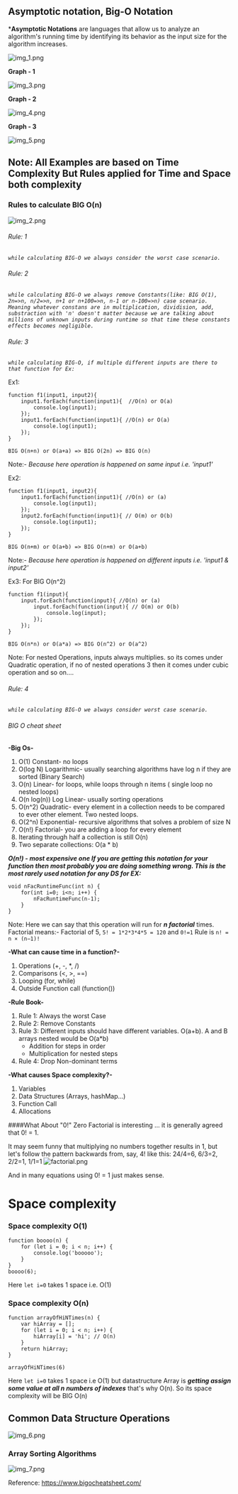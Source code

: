 ## Asymptotic notation, Big-O Notation
***Asymptotic Notations** are languages that allow us to analyze an algorithm's running time by identifying its behavior as the input size for the algorithm increases.

![img_1.png](images/img_1.png)

**Graph - 1**

![img_3.png](images/img_3.png)

**Graph - 2**

![img_4.png](images/img_4.png)

**Graph - 3**

![img_5.png](images/img_5.png)

## Note: All Examples are based on Time Complexity But Rules applied for Time and Space both complexity
### Rules to calculate BIG O(n)
![img_2.png](images/img_2.png)

###### *Rule: 1*
_`while calculating BIG-O we always consider the worst case scenario.`_
###### *Rule: 2*
_`while calculating BIG-O we always remove Constants(like: BIG O(1), 2n=>n, n/2=>n, n+1 or n+100=>n, n-1 or n-100=>n) case scenario. Meaning whatever constans are in multiplication, dividision, add, substraction with 'n' doesn't matter because we are talking about millions of unknown inputs during runtime so that time these constants effects becomes negligible.`_
###### *Rule: 3*
_`while calculating BIG-O, if multiple different inputs are there to that function for Ex:`_

Ex1:

    function f1(input1, input2){
        input1.forEach(function(input1){  //O(n) or O(a)
            console.log(input1);
        });
        input1.forEach(function(input1){ //O(n) or O(a)
            console.log(input1);
        });
    }


`BIG O(n+n) or O(a+a) => BIG O(2n) => BIG O(n)`

Note:- *Because here operation is happened on same input i.e. 'input1'*

Ex2:

    function f1(input1, input2){
        input1.forEach(function(input1){ //O(n) or (a)
            console.log(input1);
        });
        input2.forEach(function(input1){ // O(m) or O(b)
            console.log(input1);
        });
    }

`BIG O(n+m) or O(a+b) => BIG O(n+m) or O(a+b)`

Note:- *Because here operation is happened on different inputs i.e. 'input1 & input2'*

Ex3: For BIG O(n^2)

    function f1(input){
        input.forEach(function(input){ //O(n) or (a)
            input.forEach(function(input){ // O(m) or O(b)
                console.log(input);
            });
        });
    }

`BIG O(n*n) or O(a*a) => BIG O(n^2) or O(a^2)`

Note: For nested Operations, inputs always multiplies. so its comes under Quadratic operation, if no of nested operations 3 then it comes under cubic operation and so on.... 
###### *Rule: 4*
_`while calculating BIG-O we always consider worst case scenario.`_

###### *BIG O cheat sheet*
**-Big Os-**

1. O(1) Constant- no loops
2. O(log N) Logarithmic- usually searching algorithms have log n if they are sorted (Binary Search)
3. O(n) Linear- for loops, while loops through n items ( single loop no nested loops)
4. O(n log(n)) Log Linear- usually sorting operations
5. O(n^2) Quadratic- every element in a collection needs to be compared to ever other element. Two nested loops.
6. O(2^n) Exponential- recursive algorithms that solves a problem of size N
7. O(n!) Factorial- you are adding a loop for every element
8. Iterating through half a collection is still O(n)
9. Two separate collections: O(a * b)


***O(n!) - most expensive one If you are getting this notation for your function then most probably you are doing something wrong. This is the most rarely used notation for any DS for EX:*** 

    void nFacRuntimeFunc(int n) {
        for(int i=0; i<n; i++) {
            nFacRuntimeFunc(n-1);
        }
    }
Note: Here we can say that this operation will run for ***n factorial*** times. 
Factorial means:- Factorial of 5, `5! = 1*2*3*4*5 = 120` and `0!=1` Rule is `n! = n × (n−1)!`

**-What can cause time in a function?-**

1. Operations (+, -, *, /)
2. Comparisons (<, >, ==)
3. Looping (for, while)
4. Outside Function call (function())

**-Rule Book-**

1. Rule 1: Always the worst Case
2. Rule 2: Remove Constants
3. Rule 3: Different inputs should have different variables. O(a+b). A and B arrays nested would be
O(a*b)
    + Addition for steps in order
    + Multiplication for nested steps 
4. Rule 4: Drop Non-dominant terms

**-What causes Space complexity?-**

1. Variables
2. Data Structures (Arrays, hashMap...)
3. Function Call
4. Allocations

####What About "0!"
Zero Factorial is interesting ... it is generally agreed that 0! = 1.

It may seem funny that multiplying no numbers together results in 1, but let's follow the pattern backwards from, say, 4! like this:
24/4=6, 6/3=2, 2/2=1, 1/1=1
![factorial.png](images/factorial.png)

And in many equations using 0! = 1 just makes sense.

# Space complexity
### Space complexity O(1)
    function boooo(n) {
        for (let i = 0; i < n; i++) {
            console.log('booooo');
        }
    }
    boooo(6);
Here `let i=0` takes 1 space i.e. O(1)
### Space complexity O(n)
    function arrayOfHiNTimes(n) {
        var hiArray = [];
        for (let i = 0; i < n; i++) {
            hiArray[i] = 'hi'; // O(n)
        }
        return hiArray;
    }

    arrayOfHiNTimes(6)
Here `let i=0` takes 1 space i.e O(1) but datastructure Array is **_getting assign some value at all n numbers of indexes_** that's why O(n). So its space complexity will be BIG O(n)

## Common Data Structure Operations
![img_6.png](images/img_6.png)

### Array Sorting Algorithms
![img_7.png](images/img_7.png)

Reference: https://www.bigocheatsheet.com/

